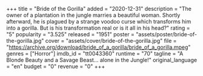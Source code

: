 +++
title = "Bride of the Gorilla"
added = "2020-12-31"
description = "The owner of a plantation in the jungle marries a beautiful woman. Shortly afterward, he is plagued by a strange voodoo curse which transforms him into a gorilla. But is his transformation real or is it all in his head?"
rating = "5"
popularity = "3.525"
released = "1951"
poster = "assets/poster/bride-of-the-gorilla.jpg"
cover = "assets/cover/bride-of-the-gorilla.jpg"
file = "https://archive.org/download/bride_of_a_gorilla/bride_of_a_gorilla.mpeg"
genres = ["Horror"]
imdb_id = "tt0043360"
runtime = "70"
tagline = "A Blonde Beauty and a Savage Beast... alone in the Jungle!"
original_language = "en"
budget = "0"
revenue = "0"
+++